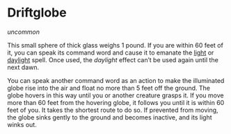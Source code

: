 # Driftglobe
*uncommon*

This small sphere of thick glass weighs 1 pound. If you are within 60 feet of it, you can speak its command word and cause it to emanate the [light](../Spells/light.md) or [daylight](../Spells/daylight.md) spell. Once used, the *daylight* effect can’t be used again until the next dawn.

You can speak another command word as an action to make the illuminated globe rise into the air and float no more than 5 feet off the ground. The globe hovers in this way until you or another creature grasps it. If you move more than 60 feet from the hovering globe, it follows you until it is within 60 feet of you. It takes the shortest route to do so. If prevented from moving, the globe sinks gently to the ground and becomes inactive, and its light winks out.

